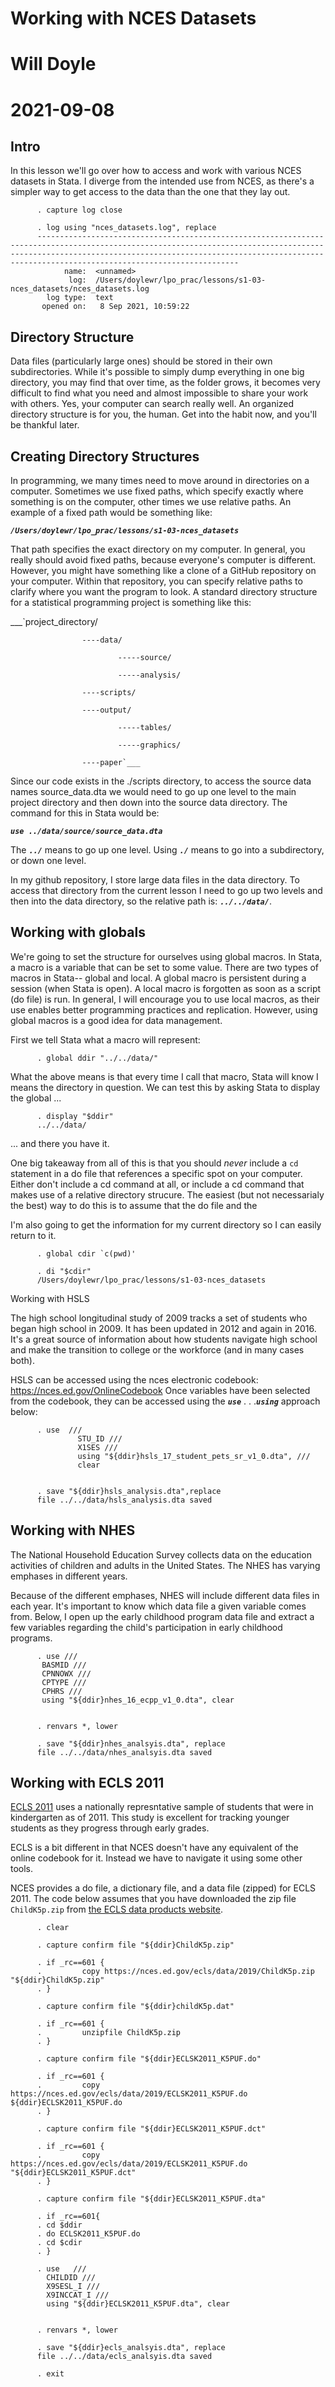 Working with NCES Datasets
==========================

Will Doyle
==========

2021-09-08
==========

Intro
-----

In this lesson we'll go over how to access and work with various NCES
datasets in Stata. I diverge from the intended use from NCES, as there's
a simpler way to get access to the data than the one that they lay out.

          . capture log close

          . log using "nces_datasets.log", replace
          ---------------------------------------------------------------------------------------------------------------------------------------------------------------------------------------------------------------------------------------------------------------
                name:  <unnamed>
                 log:  /Users/doylewr/lpo_prac/lessons/s1-03-nces_datasets/nces_datasets.log
            log type:  text
           opened on:   8 Sep 2021, 10:59:22

Directory Structure
-------------------

Data files (particularly large ones) should be stored in their own
subdirectories. While it's possible to simply dump everything in one big
directory, you may find that over time, as the folder grows, it becomes
very difficult to find what you need and almost impossible to share your
work with others. Yes, your computer can search really well. An
organized directory structure is for you, the human. Get into the habit
now, and you'll be thankful later.

Creating Directory Structures
-----------------------------

In programming, we many times need to move around in directories on a
computer. Sometimes we use fixed paths, which specify exactly where
something is on the computer, other times we use relative paths. An
example of a fixed path would be something like:

***`/Users/doylewr/lpo_prac/lessons/s1-03-nces_datasets`***

That path specifies the exact directory on my computer. In general, you
really should avoid fixed paths, because everyone's computer is
different. However, you might have something like a clone of a GitHub
repository on your computer. Within that repository, you can specify
relative paths to clarify where you want the program to look. A standard
directory structure for a statistical programming project is something
like this:

\_\_\_\`project\_directory/

                    ----data/
                    
                            -----source/
                            
                            -----analysis/
                            
                    ----scripts/
                    
                    ----output/
                    
                            -----tables/
                            
                            -----graphics/
                            
                    ----paper`___

Since our code exists in the ./scripts directory, to access the source
data names source\_data.dta we would need to go up one level to the main
project directory and then down into the source data directory. The
command for this in Stata would be:

***`use ../data/source/source_data.dta`***

The ***`../`*** means to go up one level. Using ***`./`*** means to go
into a subdirectory, or down one level.

In my github repository, I store large data files in the data directory.
To access that directory from the current lesson I need to go up two
levels and then into the data directory, so the relative path is:
***`../../data/`***.

Working with globals
--------------------

We're going to set the structure for ourselves using global macros. In
Stata, a macro is a variable that can be set to some value. There are
two types of macros in Stata-- global and local. A global macro is
persistent during a session (when Stata is open). A local macro is
forgotten as soon as a script (do file) is run. In general, I will
encourage you to use local macros, as their use enables better
programming practices and replication. However, using global macros is a
good idea for data management.

First we tell Stata what a macro will represent:

          . global ddir "../../data/"

What the above means is that every time I call that macro, Stata will
know I means the directory in question. We can test this by asking Stata
to display the global ...

          . display "$ddir"
          ../../data/

... and there you have it.

One big takeaway from all of this is that you should *never* include a
`cd` statement in a do file that references a specific spot on your
computer. Either don't include a cd command at all, or include a cd
command that makes use of a relative directory strucure. The easiest
(but not necessarialy the best) way to do this is to assume that the do
file and the

I'm also going to get the information for my current directory so I can
easily return to it.

          . global cdir `c(pwd)'

          . di "$cdir"
          /Users/doylewr/lpo_prac/lessons/s1-03-nces_datasets

Working with HSLS

The high school longitudinal study of 2009 tracks a set of students who
began high school in 2009. It has been updated in 2012 and again in
2016. It's a great source of information about how students navigate
high school and make the transition to college or the workforce (and in
many cases both).

HSLS can be accessed using the nces electronic codebook:
https://nces.ed.gov/OnlineCodebook Once variables have been selected
from the codebook, they can be accessed using the ***`use`*** . .
.***`using`*** approach below:

          . use  ///
                   STU_ID ///
                   X1SES ///
                   using "${ddir}hsls_17_student_pets_sr_v1_0.dta", ///
                   clear


          . save "${ddir}hsls_analysis.dta",replace
          file ../../data/hsls_analysis.dta saved

Working with NHES
-----------------

The National Household Education Survey collects data on the education
activities of children and adults in the United States. The NHES has
varying emphases in different years.

Because of the different emphases, NHES will include different data
files in each year. It's important to know which data file a given
variable comes from. Below, I open up the early childhood program data
file and extract a few variables regarding the child's participation in
early childhood programs.

          . use ///
           BASMID ///
           CPNNOWX ///
           CPTYPE ///
           CPHRS ///
           using "${ddir}nhes_16_ecpp_v1_0.dta", clear 


          . renvars *, lower

          . save "${ddir}nhes_analsyis.dta", replace
          file ../../data/nhes_analsyis.dta saved

Working with ECLS 2011
----------------------

[ECLS 2011](https://nces.ed.gov/ecls/kindergarten2011.asp) uses a
nationally represntative sample of students that were in kindergarten as
of 2011. This study is excellent for tracking younger students as they
progress through early grades.

ECLS is a bit different in that NCES doesn't have any equivalent of the
online codebook for it. Instead we have to navigate it using some other
tools.

NCES provides a do file, a dictionary file, and a data file (zipped) for
ECLS 2011. The code below assumes that you have downloaded the zip file
`ChildK5p.zip` from [the ECLS data products
website](https://nces.ed.gov/ecls/dataproducts.asp).

          . clear

          . capture confirm file "${ddir}ChildK5p.zip"

          . if _rc==601 {
          .         copy https://nces.ed.gov/ecls/data/2019/ChildK5p.zip "${ddir}ChildK5p.zip"
          . }

          . capture confirm file "${ddir}childK5p.dat"

          . if _rc==601 {
          .         unzipfile ChildK5p.zip
          . }

          . capture confirm file "${ddir}ECLSK2011_K5PUF.do"

          . if _rc==601 {
          .         copy https://nces.ed.gov/ecls/data/2019/ECLSK2011_K5PUF.do ${ddir}ECLSK2011_K5PUF.do
          . }

          . capture confirm file "${ddir}ECLSK2011_K5PUF.dct"

          . if _rc==601 {
          .         copy https://nces.ed.gov/ecls/data/2019/ECLSK2011_K5PUF.do "${ddir}ECLSK2011_K5PUF.dct"
          . }

          . capture confirm file "${ddir}ECLSK2011_K5PUF.dta"

          . if _rc==601{
          . cd $ddir
          . do ECLSK2011_K5PUF.do
          . cd $cdir
          . }

          . use   ///
            CHILDID ///
            X9SESL_I ///
            X9INCCAT_I ///
            using "${ddir}ECLSK2011_K5PUF.dta", clear


          . renvars *, lower

          . save "${ddir}ecls_analsyis.dta", replace
          file ../../data/ecls_analsyis.dta saved

          . exit 
